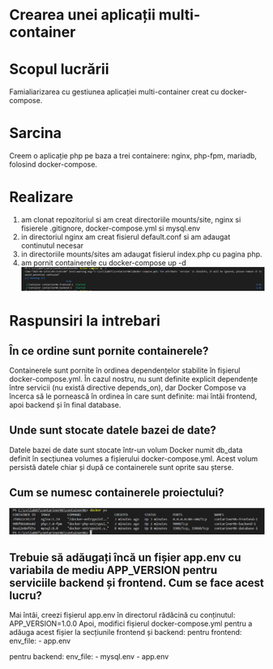# Crearea unei aplicații multi-container
# Scopul lucrării
Famialiarizarea cu gestiunea aplicației multi-container creat cu docker-compose.


# Sarcina
Creem o aplicație php pe baza a trei containere: nginx, php-fpm, mariadb, folosind docker-compose.


# Realizare
1. am clonat repozitoriul si am creat directoriile mounts/site, nginx si fisierele .gitignore, docker-compose.yml si mysql.env
2. in directoriul nginx am creat fisierul default.conf si am adaugat continutul necesar
3. in directoriile mounts/sites am adaugat fisierul index.php cu pagina php.
4. am pornit containerele cu docker-compose up -d
![start containers](image-1.png)


# Raspunsiri la intrebari
## În ce ordine sunt pornite containerele?
Containerele sunt pornite în ordinea dependențelor stabilite în fișierul docker-compose.yml. În cazul nostru, nu sunt definite explicit dependențe între servicii (nu există directive depends_on), dar Docker Compose va încerca să le pornească în ordinea în care sunt definite: mai întâi frontend, apoi backend și în final database.

## Unde sunt stocate datele bazei de date?
Datele bazei de date sunt stocate într-un volum Docker numit db_data definit în secțiunea volumes a fișierului docker-compose.yml. Acest volum persistă datele chiar și după ce containerele sunt oprite sau șterse.

## Cum se numesc containerele proiectului?
![container_names](image.png)

## Trebuie să adăugați încă un fișier app.env cu variabila de mediu APP_VERSION pentru serviciile backend și frontend. Cum se face acest lucru?
Mai întâi, creezi fișierul app.env în directorul rădăcină cu conținutul:
APP_VERSION=1.0.0
Apoi, modifici fișierul docker-compose.yml pentru a adăuga acest fișier la secțiunile frontend și backend: 
pentru frontend: 
env_file:
    - app.env

pentru backend:
env_file:
    - mysql.env
    - app.env